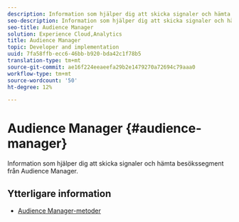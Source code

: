 ```yaml
---
description: Information som hjälper dig att skicka signaler och hämta besökssegment från Audience Manager.
seo-description: Information som hjälper dig att skicka signaler och hämta besökssegment från Audience Manager.
seo-title: Audience Manager
solution: Experience Cloud,Analytics
title: Audience Manager
topic: Developer and implementation
uuid: 7fa58ffb-ecc6-46bb-b920-bda42c1f78b5
translation-type: tm+mt
source-git-commit: ae16f224eeaeefa29b2e1479270a72694c79aaa0
workflow-type: tm+mt
source-wordcount: '50'
ht-degree: 12%

---
```



# Audience Manager {#audience-manager}

Information som hjälper dig att skicka signaler och hämta besökssegment från Audience Manager.

## Ytterligare information

+ [Audience Manager-metoder](/help/universal-windows/audiencemgmt/audience-manager-methods.md)